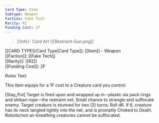 ```yaml
---
Card Type: Item
Subtype: Weapon
Faction: Fake Tech
Rarity: R2
Funding Cost: 2F
---
```

> [!info]- Card Art
> ![[Restraint Gun.png]]

[[CARD TYPES/Card Type|Card Type]]: [[Item]] - Weapon  
[[Faction]]: [[Fake Tech]]  
[[Rarity]]: [[R2]]  
[[Funding Cost]]: 2F  

Rules Text:  

This Item equips for a 1F cost to a Creature card you control.  

[Stay_Put] Target is fired upon and wrapped up in--plastic six pack rings and shibari rope--the restraint net. Small chance to strangle and suffocate enemy.
Target creature is stunned for two (2) turns;
Roll d6. If 6, creature has its neck tangled tightly into the net, and is promptly Choked to Death.  
Robots/non air-breathing creatures cannot be suffocated.  